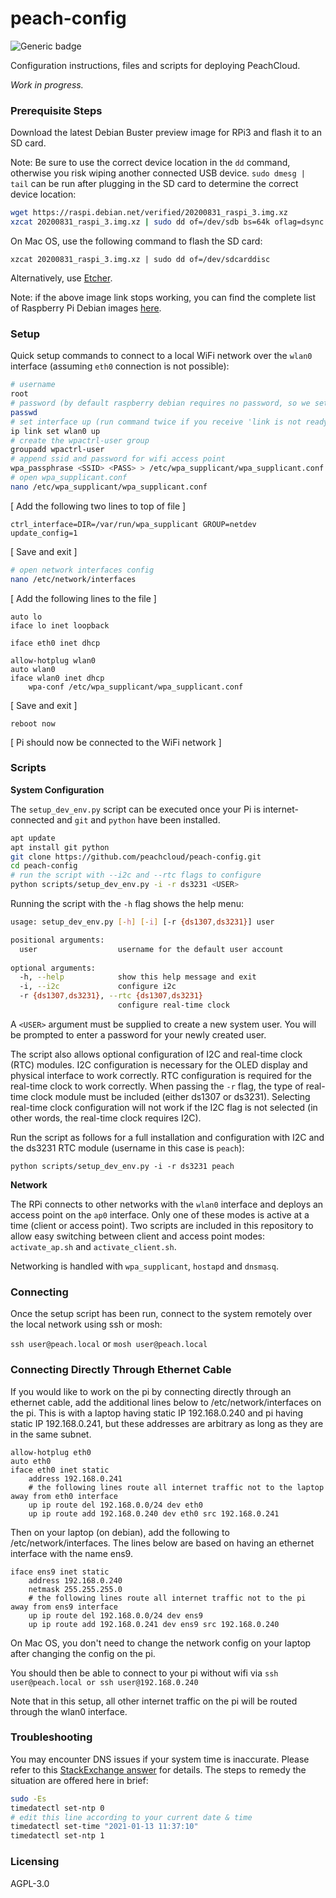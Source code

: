 # peach-config

![Generic badge](https://img.shields.io/badge/version-0.2.4-<COLOR>.svg)

Configuration instructions, files and scripts for deploying PeachCloud. 

_Work in progress._

### Prerequisite Steps

Download the latest Debian Buster preview image for RPi3 and flash it to an SD card.

Note: Be sure to use the correct device location in the `dd` command, otherwise you risk wiping another connected USB device. `sudo dmesg | tail` can be run after plugging in the SD card to determine the correct device location:

```bash
wget https://raspi.debian.net/verified/20200831_raspi_3.img.xz
xzcat 20200831_raspi_3.img.xz | sudo dd of=/dev/sdb bs=64k oflag=dsync status=progress
```

On Mac OS, use the following command to flash the SD card:

`xzcat 20200831_raspi_3.img.xz | sudo dd of=/dev/sdcarddisc`

Alternatively, use [Etcher](https://www.balena.io/etcher/).

Note: if the above image link stops working, you can find the complete list of Raspberry Pi Debian images [here](https://raspi.debian.net/tested-images/).

### Setup

Quick setup commands to connect to a local WiFi network over the `wlan0` interface (assuming `eth0` connection is not possible):

```bash
# username
root
# password (by default raspberry debian requires no password, so we set the password for root here)
passwd
# set interface up (run command twice if you receive 'link is not ready' error on first try)
ip link set wlan0 up
# create the wpactrl-user group 
groupadd wpactrl-user
# append ssid and password for wifi access point
wpa_passphrase <SSID> <PASS> > /etc/wpa_supplicant/wpa_supplicant.conf
# open wpa_supplicant.conf
nano /etc/wpa_supplicant/wpa_supplicant.conf
```

[ Add the following two lines to top of file ]

```plaintext
ctrl_interface=DIR=/var/run/wpa_supplicant GROUP=netdev
update_config=1
```

[ Save and exit ]

```bash
# open network interfaces config
nano /etc/network/interfaces
```

[ Add the following lines to the file ]

```plaintext
auto lo
iface lo inet loopback

iface eth0 inet dhcp

allow-hotplug wlan0
auto wlan0
iface wlan0 inet dhcp
    wpa-conf /etc/wpa_supplicant/wpa_supplicant.conf
```


[ Save and exit ]

`reboot now`

[ Pi should now be connected to the WiFi network ]

### Scripts

**System Configuration**

The `setup_dev_env.py` script can be executed once your Pi is internet-connected and `git` and `python` have been installed. 

```bash
apt update
apt install git python
git clone https://github.com/peachcloud/peach-config.git
cd peach-config
# run the script with --i2c and --rtc flags to configure
python scripts/setup_dev_env.py -i -r ds3231 <USER>
```

Running the script with the `-h` flag shows the help menu:

```bash
usage: setup_dev_env.py [-h] [-i] [-r {ds1307,ds3231}] user

positional arguments:
  user                  username for the default user account
  
optional arguments:
  -h, --help            show this help message and exit
  -i, --i2c             configure i2c
  -r {ds1307,ds3231}, --rtc {ds1307,ds3231}
                        configure real-time clock
```

A `<USER>` argument must be supplied to create a new system user. You will be prompted to enter a password for your newly created user.

The script also allows optional configuration of I2C and real-time clock (RTC) modules. I2C configuration is necessary for the OLED display and physical interface to work correctly. RTC configuration is required for the real-time clock to work correctly. When passing the `-r` flag, the type of real-time clock module must be included (either ds1307 or ds3231). Selecting real-time clock configuration will not work if the I2C flag is not selected (in other words, the real-time clock requires I2C).

Run the script as follows for a full installation and configuration with I2C and the ds3231 RTC module (username in this case is `peach`):

`python scripts/setup_dev_env.py -i -r ds3231 peach`

**Network**

The RPi connects to other networks with the `wlan0` interface and deploys an access point on the `ap0` interface. Only one of these modes is active at a time (client or access point). Two scripts are included in this repository to allow easy switching between client and access point modes: `activate_ap.sh` and `activate_client.sh`.

Networking is handled with `wpa_supplicant`, `hostapd` and `dnsmasq`.

### Connecting

Once the setup script has been run, connect to the system remotely over the local network using ssh or mosh:

`ssh user@peach.local` or `mosh user@peach.local`

### Connecting Directly Through Ethernet Cable

If you would like to work on the pi by connecting directly through an ethernet cable, 
add the additional lines below to /etc/network/interfaces on the pi.
This is with a laptop having static IP 192.168.0.240 and pi having static IP 192.168.0.241,
but these addresses are arbitrary as long as they are in the same subnet.

```
allow-hotplug eth0
auto eth0
iface eth0 inet static
    address 192.168.0.241 
    # the following lines route all internet traffic not to the laptop away from eth0 interface
    up ip route del 192.168.0.0/24 dev eth0
    up ip route add 192.168.0.240 dev eth0 src 192.168.0.241
```

Then on your laptop (on debian), add the following to /etc/network/interfaces.
The lines below are based on having an ethernet interface with the name ens9.
```
iface ens9 inet static
    address 192.168.0.240 
    netmask 255.255.255.0
    # the following lines route all internet traffic not to the pi away from ens9 interface
    up ip route del 192.168.0.0/24 dev ens9
    up ip route add 192.168.0.241 dev ens9 src 192.168.0.240
```

On Mac OS, you don't need to change the network config on your laptop after changing the config on the pi. 

You should then be able to connect to your pi without wifi via
```ssh user@peach.local or ssh user@192.168.0.240```

Note that in this setup, all other internet traffic on the pi will be routed through the wlan0 interface.

### Troubleshooting

You may encounter DNS issues if your system time is inaccurate. Please refer to this [StackExchange answer](https://unix.stackexchange.com/a/570382/450882) for details. The steps to remedy the situation are offered here in brief:

```bash
sudo -Es
timedatectl set-ntp 0
# edit this line according to your current date & time
timedatectl set-time "2021-01-13 11:37:10"
timedatectl set-ntp 1
```

### Licensing

AGPL-3.0
